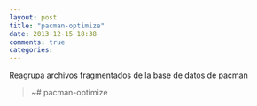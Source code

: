 ```yaml
---
layout: post
title: "pacman-optimize"
date: 2013-12-15 18:38
comments: true
categories: 
---
```

Reagrupa archivos fragmentados de la base de datos de pacman

>~# pacman-optimize

